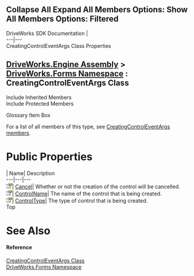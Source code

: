 Collapse All Expand All Members Options: Show All  Members Options: Filtered   
---  
DriveWorks SDK Documentation  |   
---|---  
CreatingControlEventArgs Class Properties   
  
[DriveWorks.Engine Assembly](topic2156.md) > [DriveWorks.Forms Namespace](topic7266.md) : CreatingControlEventArgs Class  
---  
  
Include Inherited Members    
Include Protected Members    


Glossary Item Box

For a list of all members of this type, see [CreatingControlEventArgs members](topic7827.md).

# Public Properties

| Name| Description  
---|---|---  
![Public Property](dotnetimages/publicProperty.gif)| [Cancel](topic7835.md)| Whether or not the creation of the control will be cancelled.   
![Public Property](dotnetimages/publicProperty.gif)| [ControlName](topic7836.md)| The name of the control that is being created.   
![Public Property](dotnetimages/publicProperty.gif)| [ControlType](topic7837.md)| The type of control that is being created.   
Top

# See Also

#### Reference

[CreatingControlEventArgs Class](topic7826.md)   
[DriveWorks.Forms Namespace](topic7266.md)


